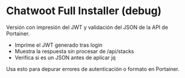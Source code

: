 # Chatwoot Full Installer (debug)

Versión con impresión del JWT y validación del JSON de la API de Portainer.

- Imprime el JWT generado tras login
- Muestra la respuesta sin procesar de /api/stacks
- Verifica si es un JSON antes de aplicar jq

Usa esto para depurar errores de autenticación o formato en Portainer.

